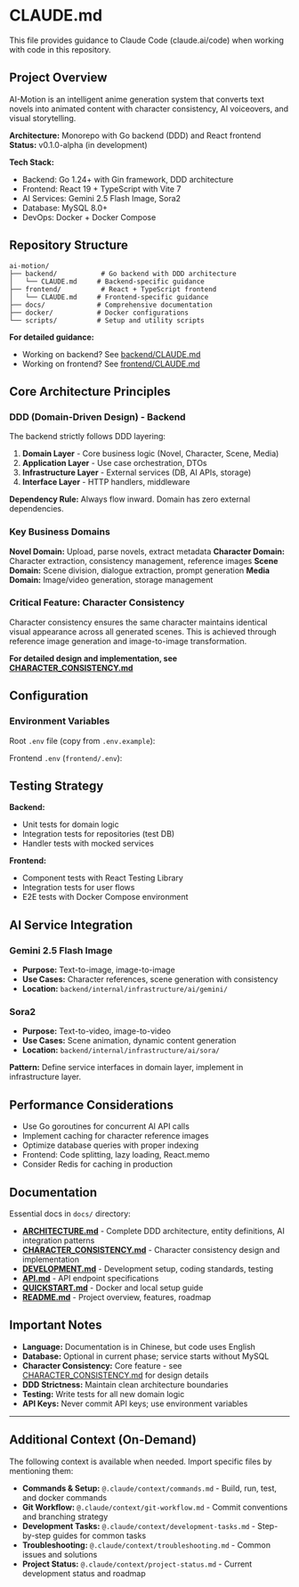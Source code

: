 # CLAUDE.md

This file provides guidance to Claude Code (claude.ai/code) when working with code in this repository.

## Project Overview

AI-Motion is an intelligent anime generation system that converts text novels into animated content with character consistency, AI voiceovers, and visual storytelling.

**Architecture:** Monorepo with Go backend (DDD) and React frontend
**Status:** v0.1.0-alpha (in development)

**Tech Stack:**
- Backend: Go 1.24+ with Gin framework, DDD architecture
- Frontend: React 19 + TypeScript with Vite 7
- AI Services: Gemini 2.5 Flash Image, Sora2
- Database: MySQL 8.0+
- DevOps: Docker + Docker Compose

## Repository Structure

```
ai-motion/
├── backend/           # Go backend with DDD architecture
│   └── CLAUDE.md     # Backend-specific guidance
├── frontend/          # React + TypeScript frontend
│   └── CLAUDE.md     # Frontend-specific guidance
├── docs/             # Comprehensive documentation
├── docker/           # Docker configurations
└── scripts/          # Setup and utility scripts
```

**For detailed guidance:**
- Working on backend? See [backend/CLAUDE.md](backend/CLAUDE.md)
- Working on frontend? See [frontend/CLAUDE.md](frontend/CLAUDE.md)

## Core Architecture Principles

### DDD (Domain-Driven Design) - Backend

The backend strictly follows DDD layering:

1. **Domain Layer** - Core business logic (Novel, Character, Scene, Media)
2. **Application Layer** - Use case orchestration, DTOs
3. **Infrastructure Layer** - External services (DB, AI APIs, storage)
4. **Interface Layer** - HTTP handlers, middleware

**Dependency Rule:** Always flow inward. Domain has zero external dependencies.

### Key Business Domains

**Novel Domain:** Upload, parse novels, extract metadata
**Character Domain:** Character extraction, consistency management, reference images
**Scene Domain:** Scene division, dialogue extraction, prompt generation
**Media Domain:** Image/video generation, storage management

### Critical Feature: Character Consistency

Character consistency ensures the same character maintains identical visual appearance across all generated scenes. This is achieved through reference image generation and image-to-image transformation.

**For detailed design and implementation, see [CHARACTER_CONSISTENCY.md](docs/CHARACTER_CONSISTENCY.md)**

## Configuration

### Environment Variables

Root `.env` file (copy from `.env.example`):

Frontend `.env` (`frontend/.env`):


## Testing Strategy

**Backend:**
- Unit tests for domain logic
- Integration tests for repositories (test DB)
- Handler tests with mocked services

**Frontend:**
- Component tests with React Testing Library
- Integration tests for user flows
- E2E tests with Docker Compose environment

## AI Service Integration

### Gemini 2.5 Flash Image
- **Purpose:** Text-to-image, image-to-image
- **Use Cases:** Character references, scene generation with consistency
- **Location:** `backend/internal/infrastructure/ai/gemini/`

### Sora2
- **Purpose:** Text-to-video, image-to-video
- **Use Cases:** Scene animation, dynamic content generation
- **Location:** `backend/internal/infrastructure/ai/sora/`

**Pattern:** Define service interfaces in domain layer, implement in infrastructure layer.

## Performance Considerations

- Use Go goroutines for concurrent AI API calls
- Implement caching for character reference images
- Optimize database queries with proper indexing
- Frontend: Code splitting, lazy loading, React.memo
- Consider Redis for caching in production

## Documentation

Essential docs in `docs/` directory:

- **[ARCHITECTURE.md](docs/ARCHITECTURE.md)** - Complete DDD architecture, entity definitions, AI integration patterns
- **[CHARACTER_CONSISTENCY.md](docs/CHARACTER_CONSISTENCY.md)** - Character consistency design and implementation
- **[DEVELOPMENT.md](docs/DEVELOPMENT.md)** - Development setup, coding standards, testing
- **[API.md](docs/API.md)** - API endpoint specifications
- **[QUICKSTART.md](QUICKSTART.md)** - Docker and local setup guide
- **[README.md](README.md)** - Project overview, features, roadmap

## Important Notes

- **Language:** Documentation is in Chinese, but code uses English
- **Database:** Optional in current phase; service starts without MySQL
- **Character Consistency:** Core feature - see [CHARACTER_CONSISTENCY.md](docs/CHARACTER_CONSISTENCY.md) for design details
- **DDD Strictness:** Maintain clean architecture boundaries
- **Testing:** Write tests for all new domain logic
- **API Keys:** Never commit API keys; use environment variables

---

## Additional Context (On-Demand)

The following context is available when needed. Import specific files by mentioning them:

- **Commands & Setup:** `@.claude/context/commands.md` - Build, run, test, and docker commands
- **Git Workflow:** `@.claude/context/git-workflow.md` - Commit conventions and branching strategy
- **Development Tasks:** `@.claude/context/development-tasks.md` - Step-by-step guides for common tasks
- **Troubleshooting:** `@.claude/context/troubleshooting.md` - Common issues and solutions
- **Project Status:** `@.claude/context/project-status.md` - Current development status and roadmap
